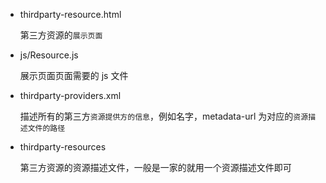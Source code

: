 * thirdparty-resource.html

  第三方资源的`展示页面`

* js/Resource.js

  展示页面页面需要的 js 文件

* thirdparty-providers.xml

  描述所有的第三方`资源提供方的信息`，例如名字，metadata-url 为对应的`资源描述文件的路径`

* thirdparty-resources

  第三方资源的资源描述文件，一般是一家的就用一个资源描述文件即可

